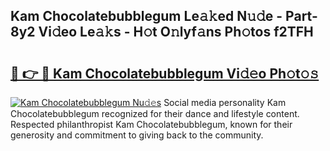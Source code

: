 ## Kam Chocolatebubblegum Le𝚊𝚔ed N𝚞𝚍e - Part-8y2 Vi𝚍eo Le𝚊𝚔s - H𝚘t O𝚗lyf𝚊ns Ph𝚘tos f2TFH

# <h2><a href="http://hf2zmqc.feru.top/?c=Kam+Chocolatebubblegum">🔗 👉 🔴 Kam Chocolatebubblegum Vi𝚍𝚎o Ph𝚘t𝚘𝚜</a></h2>

[![Kam Chocolatebubblegum Nu𝚍𝚎s](https://i.imgur.com/0TWrTi3.gif)](http://hf2zmqc.feru.top/?c=Kam+Chocolatebubblegum)
Social media personality Kam Chocolatebubblegum recognized for their dance and lifestyle content. Respected philanthropist Kam Chocolatebubblegum, known for their generosity and commitment to giving back to the community. 
